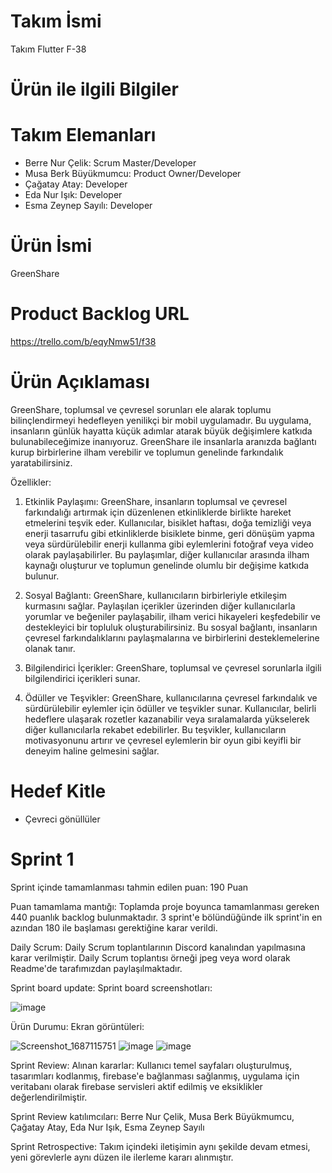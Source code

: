 # Takım İsmi
Takım Flutter F-38
# Ürün ile ilgili Bilgiler
# Takım Elemanları
- Berre Nur Çelik: Scrum Master/Developer
- Musa Berk Büyükmumcu: Product Owner/Developer
- Çağatay Atay: Developer
- Eda Nur Işık: Developer
- Esma Zeynep Sayılı: Developer
# Ürün İsmi
GreenShare
# Product Backlog URL
https://trello.com/b/eqyNmw51/f38
# Ürün Açıklaması
GreenShare, toplumsal ve çevresel sorunları ele alarak toplumu bilinçlendirmeyi hedefleyen yenilikçi bir mobil uygulamadır. Bu uygulama, insanların günlük hayatta küçük adımlar atarak büyük değişimlere katkıda bulunabileceğimize inanıyoruz. GreenShare ile insanlarla aranızda bağlantı kurup birbirlerine ilham verebilir ve toplumun genelinde farkındalık yaratabilirsiniz.

Özellikler:

1. 	Etkinlik Paylaşımı: GreenShare, insanların toplumsal ve çevresel farkındalığı artırmak için düzenlenen etkinliklerde birlikte hareket etmelerini teşvik eder. Kullanıcılar, bisiklet haftası, doğa temizliği veya enerji tasarrufu gibi etkinliklerde bisiklete binme, geri dönüşüm yapma veya sürdürülebilir enerji kullanma gibi eylemlerini fotoğraf veya video olarak paylaşabilirler. Bu paylaşımlar, diğer kullanıcılar arasında ilham kaynağı oluşturur ve toplumun genelinde olumlu bir değişime katkıda bulunur.
 
2. 	Sosyal Bağlantı: GreenShare, kullanıcıların birbirleriyle etkileşim kurmasını sağlar. Paylaşılan içerikler üzerinden diğer kullanıcılarla yorumlar ve beğeniler paylaşabilir, ilham verici hikayeleri keşfedebilir ve destekleyici bir topluluk oluşturabilirsiniz. Bu sosyal bağlantı, insanların çevresel farkındalıklarını paylaşmalarına ve birbirlerini desteklemelerine olanak tanır.
 
3. 	Bilgilendirici İçerikler: GreenShare, toplumsal ve çevresel sorunlarla ilgili bilgilendirici içerikleri sunar.
 
4. 	Ödüller ve Teşvikler: GreenShare, kullanıcılarına çevresel farkındalık ve sürdürülebilir eylemler için ödüller ve teşvikler sunar. Kullanıcılar, belirli hedeflere ulaşarak rozetler kazanabilir veya sıralamalarda yükselerek diğer kullanıcılarla rekabet edebilirler. Bu teşvikler, kullanıcıların motivasyonunu artırır ve çevresel eylemlerin bir oyun gibi keyifli bir deneyim haline gelmesini sağlar.
# Hedef Kitle
- Çevreci gönüllüler
# Sprint 1
  Sprint içinde tamamlanması tahmin edilen puan: 190 Puan

Puan tamamlama mantığı: Toplamda proje boyunca tamamlanması gereken 440 puanlık backlog bulunmaktadır. 3 sprint'e bölündüğünde ilk sprint'in en azından 180 ile başlaması gerektiğine karar verildi.

Daily Scrum: Daily Scrum toplantılarının Discord kanalından yapılmasına karar verilmiştir. Daily Scrum toplantısı örneği jpeg veya word olarak Readme'de tarafımızdan paylaşılmaktadır. 

Sprint board update: 
Sprint board screenshotları:

![image](https://github.com/bootcamp-f-38/f-38-uygulama/assets/121867571/ac4ea39b-7fb4-4312-8899-285890478f5d)

Ürün Durumu: Ekran görüntüleri:

![Screenshot_1687115751](https://github.com/bootcamp-f-38/f-38-uygulama/assets/121867571/6b6487be-b0aa-4895-83c4-b2436bc586eb)
![image](https://github.com/bootcamp-f-38/f-38-uygulama/assets/121867571/3efa7d84-4b23-43a5-bf11-b91d8e74d678)
![image](https://github.com/bootcamp-f-38/f-38-uygulama/assets/121867571/b369baea-91d8-42a3-85e1-f90d9b0f5fa8)

Sprint Review: Alınan kararlar: Kullanıcı temel sayfaları oluşturulmuş, tasarımları kodlanmış, firebase'e bağlanması sağlanmış, uygulama için veritabanı olarak firebase servisleri aktif edilmiş ve eksiklikler değerlendirilmiştir. 

Sprint Review katılımcıları: Berre Nur Çelik, Musa Berk Büyükmumcu, Çağatay Atay, Eda Nur Işık, Esma Zeynep Sayılı

Sprint Retrospective:
Takım içindeki iletişimin aynı şekilde devam etmesi, yeni görevlerle aynı düzen ile ilerleme kararı alınmıştır.
